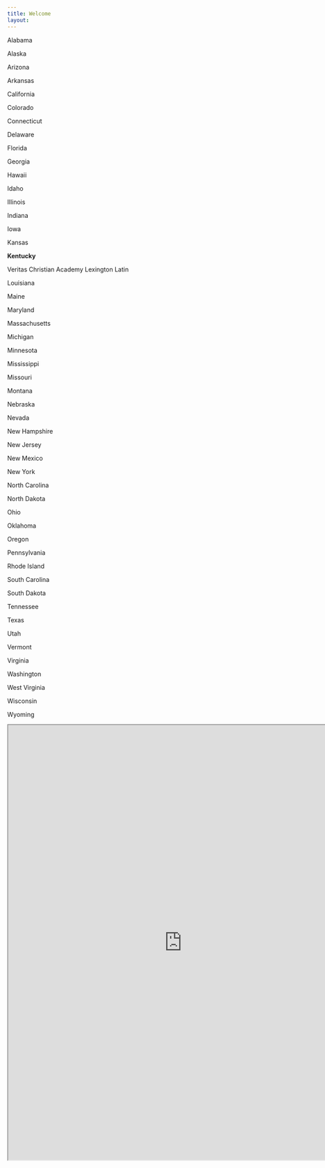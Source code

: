 ```yaml
---
title: Welcome
layout: 
---
```


Alabama

Alaska

Arizona

Arkansas

California

Colorado

Connecticut

Delaware

Florida

Georgia

Hawaii

Idaho

Illinois

Indiana

Iowa

Kansas

**Kentucky**

Veritas Christian Academy
Lexington Latin

Louisiana

Maine

Maryland

Massachusetts

Michigan

Minnesota

Mississippi

Missouri

Montana

Nebraska

Nevada

New Hampshire

New Jersey

New Mexico

New York

North Carolina

North Dakota

Ohio

Oklahoma

Oregon

Pennsylvania

Rhode Island

South Carolina

South Dakota

Tennessee

Texas

Utah

Vermont

Virginia

Washington

West Virginia

Wisconsin

Wyoming


<iframe src="https://docs.google.com/spreadsheets/d/1EfK8tTQCMRCGXG0WtnAt7QgME15Lr2N-9E9utusCG_Y/pubhtml?widget=true&amp;headers=false" height=1000; width=800></iframe>
